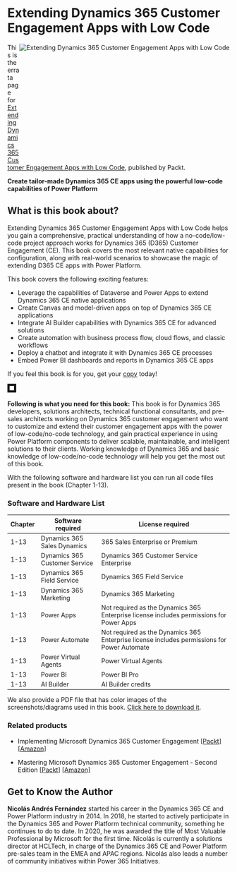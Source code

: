 # Extending Dynamics 365 Customer Engagement Apps with Low Code

<a href="https://www.packtpub.com/product/extending-dynamics-365-customer-engagement-apps-with-low-code/9781803232317?utm_source=github&utm_medium=repository&utm_campaign=9781803232317"><img src="https://static.packt-cdn.com/products/9781803232317/cover/smaller" alt="Extending Dynamics 365 Customer Engagement Apps with Low Code" height="256px" align="right"></a>

This is the errata page for [Extending Dynamics 365 Customer Engagement Apps with Low Code](https://www.packtpub.com/product/extending-dynamics-365-customer-engagement-apps-with-low-code/9781803232317?utm_source=github&utm_medium=repository&utm_campaign=9781803232317), published by Packt.

**Create tailor-made Dynamics 365 CE apps using the powerful low-code capabilities of Power Platform**

## What is this book about?
Extending Dynamics 365 Customer Engagement Apps with Low Code helps you gain a comprehensive, practical understanding of how a no-code/low-code project approach works for Dynamics 365 (D365) Customer Engagement (CE). This book covers the most relevant native capabilities for configuration, along with real-world scenarios to showcase the magic of extending D365 CE apps with Power Platform. 

This book covers the following exciting features:
* Leverage the capabilities of Dataverse and Power Apps to extend Dynamics 365 CE native applications
* Create Canvas and model-driven apps on top of Dynamics 365 CE applications
* Integrate AI Builder capabilities with Dynamics 365 CE for advanced solutions
* Create automation with business process flow, cloud flows, and classic workflows
* Deploy a chatbot and integrate it with Dynamics 365 CE processes
* Embed Power BI dashboards and reports in Dynamics 365 CE apps

If you feel this book is for you, get your [copy](https://www.amazon.com/dp/1803232315) today!

<a href="https://www.packtpub.com/?utm_source=github&utm_medium=banner&utm_campaign=GitHubBanner"><img src="https://raw.githubusercontent.com/PacktPublishing/GitHub/master/GitHub.png" 
alt="https://www.packtpub.com/" border="5" /></a>

**Following is what you need for this book:**
This book is for Dynamics 365 developers, solutions architects, technical functional consultants, and pre-sales architects working on Dynamics 365 customer engagement who want to customize and extend their customer engagement apps with the power of low-code/no-code technology, and gain practical experience in using Power Platform components to deliver scalable, maintainable, and intelligent solutions to their clients. Working knowledge of Dynamics 365 and basic knowledge of low-code/no-code technology will help you get the most out of this book.

With the following software and hardware list you can run all code files present in the book (Chapter 1-13).
### Software and Hardware List
| Chapter | Software required | License required |
| -------- | ------------------------------------ | ----------------------------------- |
| 1-13 | Dynamics 365 Sales Dynamics | 365 Sales Enterprise or Premium |
| 1-13 | Dynamics 365 Customer Service | Dynamics 365 Customer Service Enterprise |
| 1-13 | Dynamics 365 Field Service | Dynamics 365 Field Service |
| 1-13 | Dynamics 365 Marketing | Dynamics 365 Marketing |
| 1-13 | Power Apps | Not required as the Dynamics 365 Enterprise license includes permissions for Power Apps |
| 1-13 | Power Automate | Not required as the Dynamics 365 Enterprise license includes permissions for Power Automate |
| 1-13 | Power Virtual Agents | Power Virtual Agents |
| 1-13 | Power BI | Power BI Pro |
| 1-13 | AI Builder | AI Builder credits |

We also provide a PDF file that has color images of the screenshots/diagrams used in this book. [Click here to download it](https://packt.link/Fikc4).

### Related products
* Implementing Microsoft Dynamics 365 Customer Engagement [[Packt]](https://www.packtpub.com/product/implementing-microsoft-dynamics-365-customer-engagement/9781838556877?utm_source=github&utm_medium=repository&utm_campaign=9781838556877) [[Amazon]](https://www.amazon.com/dp/1838556877)

* Mastering Microsoft Dynamics 365 Customer Engagement - Second Edition [[Packt]](https://www.packtpub.com/product/mastering-microsoft-dynamics-365-customer-engagement-second-edition/9781788990226?utm_source=github&utm_medium=repository&utm_campaign=9781788990226) [[Amazon]](https://www.amazon.com/dp/1788990226)

## Get to Know the Author
**Nicolás Andrés Fernández**
started his career in the Dynamics 365 CE and Power Platform industry in 2014. In 2018, he started to actively participate in the Dynamics 365 and Power Platform technical community, something he continues to do to date. In 2020, he was awarded the title of Most Valuable Professional by Microsoft for the first time. Nicolás is currently a solutions director at HCLTech, in charge of the Dynamics 365 CE and Power Platform pre-sales team in the EMEA and APAC regions. Nicolás also leads a number of community initiatives within Power 365 Initiatives.

